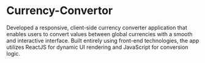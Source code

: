 # Currency-Convertor
Developed a responsive, client-side currency converter application that enables users to convert values between global currencies with a smooth and interactive interface. Built entirely using front-end technologies, the app utilizes ReactJS for dynamic UI rendering and JavaScript for conversion logic. 
